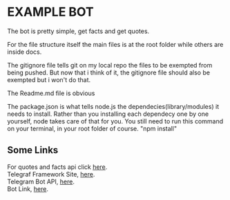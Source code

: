 # EXAMPLE BOT

The bot is pretty simple, get facts and get quotes.

For the file structure itself the main files is at the root folder while others are inside docs.

The  gitignore file tells git on my local repo the files to be exempted from being pushed. But now that i think of it, the gitignore file should also be exempted but i won't do that.

The Readme.md file is obvious

The package.json is what tells node.js the dependecies(library/modules) it needs to install. Rather than you installing each dependecy one by one yourself, node takes care of that for you. You still need to run this command on your terminal, in your root folder of course. "npm install"

## Some Links

For quotes and facts api click [here](https://api-ninjas.com/).  
Telegraf Framework Site, [here](https://telegrafjs.org/#/).  
Telegram Bot API, [here](https://core.telegram.org/bots/api).  
Bot Link, [here](https://t.me/just_an_example_bot).  
